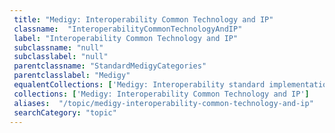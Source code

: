 ```yaml
--- 
 title: "Medigy: Interoperability Common Technology and IP" 
 classname:  "InteroperabilityCommonTechnologyAndIP" 
 label: "Interoperability Common Technology and IP" 
 subclassname: "null" 
 subclasslabel: "null" 
 parentclassname: "StandardMedigyCategories" 
 parentclasslabel: "Medigy" 
 equalentCollections: ['Medigy: Interoperability standard implementation','Medigy: Interoperability Industry/Community Partnership','Symplur: -hash-FHIR','Symplur: -hash-interoperability','Medigy: Interoperability Product Engineering','Healthcare IT Today: Interoperability','HIMSS: Interoperability','Healthcare IT News: Interoperability','Medigy: Interoperability Product Testing'] 
 collections: ['Medigy: Interoperability Common Technology and IP']
 aliases:  "/topic/medigy-interoperability-common-technology-and-ip"  
 searchCategory: "topic" 
---
```

